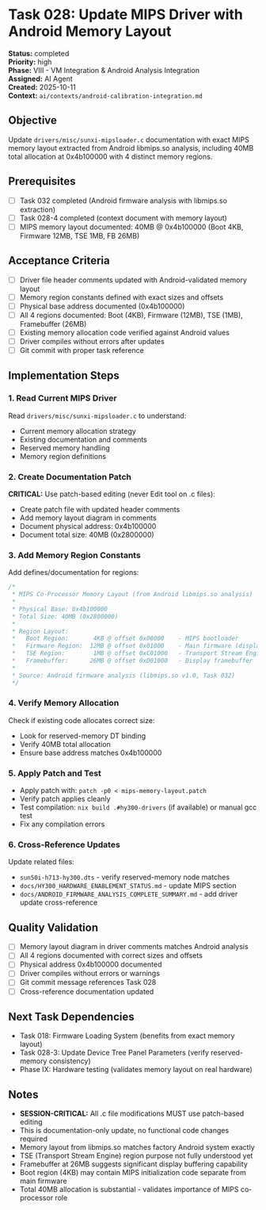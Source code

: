# Task 028: Update MIPS Driver with Android Memory Layout

**Status:** completed  
**Priority:** high  
**Phase:** VIII - VM Integration & Android Analysis Integration  
**Assigned:** AI Agent  
**Created:** 2025-10-11  
**Context:** `ai/contexts/android-calibration-integration.md`

## Objective

Update `drivers/misc/sunxi-mipsloader.c` documentation with exact MIPS memory layout extracted from Android libmips.so analysis, including 40MB total allocation at 0x4b100000 with 4 distinct memory regions.

## Prerequisites

- [ ] Task 032 completed (Android firmware analysis with libmips.so extraction)
- [ ] Task 028-4 completed (context document with memory layout)
- [ ] MIPS memory layout documented: 40MB @ 0x4b100000 (Boot 4KB, Firmware 12MB, TSE 1MB, FB 26MB)

## Acceptance Criteria

- [ ] Driver file header comments updated with Android-validated memory layout
- [ ] Memory region constants defined with exact sizes and offsets
- [ ] Physical base address documented (0x4b100000)
- [ ] All 4 regions documented: Boot (4KB), Firmware (12MB), TSE (1MB), Framebuffer (26MB)
- [ ] Existing memory allocation code verified against Android values
- [ ] Driver compiles without errors after updates
- [ ] Git commit with proper task reference

## Implementation Steps

### 1. Read Current MIPS Driver
Read `drivers/misc/sunxi-mipsloader.c` to understand:
- Current memory allocation strategy
- Existing documentation and comments
- Reserved memory handling
- Memory region definitions

### 2. Create Documentation Patch
**CRITICAL:** Use patch-based editing (never Edit tool on .c files):
- Create patch file with updated header comments
- Add memory layout diagram in comments
- Document physical address: 0x4b100000
- Document total size: 40MB (0x2800000)

### 3. Add Memory Region Constants
Add defines/documentation for regions:
```c
/*
 * MIPS Co-Processor Memory Layout (from Android libmips.so analysis)
 * 
 * Physical Base: 0x4b100000
 * Total Size: 40MB (0x2800000)
 * 
 * Region Layout:
 *   Boot Region:       4KB @ offset 0x00000    - MIPS bootloader
 *   Firmware Region:  12MB @ offset 0x01000    - Main firmware (display.bin)
 *   TSE Region:        1MB @ offset 0xC01000   - Transport Stream Engine
 *   Framebuffer:      26MB @ offset 0xD01000   - Display framebuffer
 * 
 * Source: Android firmware analysis (libmips.so v1.0, Task 032)
 */
```

### 4. Verify Memory Allocation
Check if existing code allocates correct size:
- Look for reserved-memory DT binding
- Verify 40MB total allocation
- Ensure base address matches 0x4b100000

### 5. Apply Patch and Test
- Apply patch with: `patch -p0 < mips-memory-layout.patch`
- Verify patch applies cleanly
- Test compilation: `nix build .#hy300-drivers` (if available) or manual gcc test
- Fix any compilation errors

### 6. Cross-Reference Updates
Update related files:
- `sun50i-h713-hy300.dts` - verify reserved-memory node matches
- `docs/HY300_HARDWARE_ENABLEMENT_STATUS.md` - update MIPS section
- `docs/ANDROID_FIRMWARE_ANALYSIS_COMPLETE_SUMMARY.md` - add driver update cross-reference

## Quality Validation

- [ ] Memory layout diagram in driver comments matches Android analysis
- [ ] All 4 regions documented with correct sizes and offsets
- [ ] Physical address 0x4b100000 documented
- [ ] Driver compiles without errors or warnings
- [ ] Git commit message references Task 028
- [ ] Cross-reference documentation updated

## Next Task Dependencies

- Task 018: Firmware Loading System (benefits from exact memory layout)
- Task 028-3: Update Device Tree Panel Parameters (verify reserved-memory consistency)
- Phase IX: Hardware testing (validates memory layout on real hardware)

## Notes

- **SESSION-CRITICAL:** All .c file modifications MUST use patch-based editing
- This is documentation-only update, no functional code changes required
- Memory layout from libmips.so matches factory Android system exactly
- TSE (Transport Stream Engine) region purpose not fully understood yet
- Framebuffer at 26MB suggests significant display buffering capability
- Boot region (4KB) may contain MIPS initialization code separate from main firmware
- Total 40MB allocation is substantial - validates importance of MIPS co-processor role
